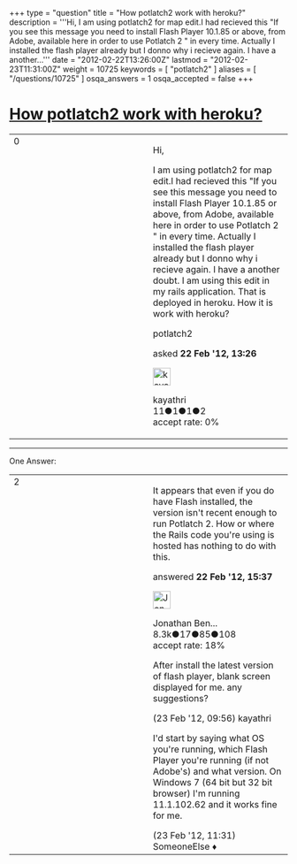 +++
type = "question"
title = "How potlatch2 work with heroku?"
description = '''Hi, I am using potlatch2 for map edit.I had recieved this &quot;If you see this message you need to install Flash Player 10.1.85 or above, from Adobe, available here in order to use Potlatch 2 &quot; in every time. Actually I installed the flash player already but I donno why i recieve again. I have a another...'''
date = "2012-02-22T13:26:00Z"
lastmod = "2012-02-23T11:31:00Z"
weight = 10725
keywords = [ "potlatch2" ]
aliases = [ "/questions/10725" ]
osqa_answers = 1
osqa_accepted = false
+++

<div class="headNormal">

# [How potlatch2 work with heroku?](/questions/10725/how-potlatch2-work-with-heroku)

</div>

<div id="main-body">

<div id="askform">

<table id="question-table" style="width:100%;">
<colgroup>
<col style="width: 50%" />
<col style="width: 50%" />
</colgroup>
<tbody>
<tr>
<td style="width: 30px; vertical-align: top"><div class="vote-buttons">
<span id="post-10725-upvote" class="ajax-command post-vote up" rel="nofollow" title="I like this post (click again to cancel)"> </span>
<div id="post-10725-score" class="post-score" title="current number of votes">
0
</div>
<span id="post-10725-downvote" class="ajax-command post-vote down" rel="nofollow" title="I dont like this post (click again to cancel)"> </span> <span id="favorite-mark" class="ajax-command favorite-mark" rel="nofollow" title="mark/unmark this question as favorite (click again to cancel)"> </span>
<div id="favorite-count" class="favorite-count">
&#10;</div>
</div></td>
<td><div id="item-right">
<div class="question-body">
<p>Hi,</p>
<p>I am using potlatch2 for map edit.I had recieved this "If you see this message you need to install Flash Player 10.1.85 or above, from Adobe, available here in order to use Potlatch 2 " in every time. Actually I installed the flash player already but I donno why i recieve again. I have a another doubt. I am using this edit in my rails application. That is deployed in heroku. How it is work with heroku?</p>
</div>
<div id="question-tags" class="tags-container tags">
<span class="post-tag tag-link-potlatch2" rel="tag" title="see questions tagged &#39;potlatch2&#39;">potlatch2</span>
</div>
<div id="question-controls" class="post-controls">
&#10;</div>
<div class="post-update-info-container">
<div class="post-update-info post-update-info-user">
<p>asked <strong>22 Feb '12, 13:26</strong></p>
<img src="https://secure.gravatar.com/avatar/5272b8d962ab2c2f7b1834129acc49cd?s=32&amp;d=identicon&amp;r=g" class="gravatar" width="32" height="32" alt="kayathri&#39;s gravatar image" />
<p><span>kayathri</span><br />
<span class="score" title="11 reputation points">11</span><span title="1 badges"><span class="badge1">●</span><span class="badgecount">1</span></span><span title="1 badges"><span class="silver">●</span><span class="badgecount">1</span></span><span title="2 badges"><span class="bronze">●</span><span class="badgecount">2</span></span><br />
<span class="accept_rate" title="Rate of the user&#39;s accepted answers">accept rate:</span> <span title="kayathri has no accepted answers">0%</span></p>
</div>
</div>
<div id="comments-container-10725" class="comments-container">
&#10;</div>
<div id="comment-tools-10725" class="comment-tools">
&#10;</div>
<div class="clear">
&#10;</div>
<div id="comment-10725-form-container" class="comment-form-container">
&#10;</div>
<div class="clear">
&#10;</div>
</div></td>
</tr>
</tbody>
</table>

------------------------------------------------------------------------

<div class="tabBar">

<span id="sort-top"></span>

<div class="headQuestions">

One Answer:

</div>

</div>

<span id="10735"></span>

<div id="answer-container-10735" class="answer">

<table style="width:100%;">
<colgroup>
<col style="width: 50%" />
<col style="width: 50%" />
</colgroup>
<tbody>
<tr>
<td style="width: 30px; vertical-align: top"><div class="vote-buttons">
<span id="post-10735-upvote" class="ajax-command post-vote up" rel="nofollow" title="I like this post (click again to cancel)"> </span>
<div id="post-10735-score" class="post-score" title="current number of votes">
2
</div>
<span id="post-10735-downvote" class="ajax-command post-vote down" rel="nofollow" title="I dont like this post (click again to cancel)"> </span>
</div></td>
<td><div class="item-right">
<div class="answer-body">
<p>It appears that even if you do have Flash installed, the version isn't recent enough to run Potlatch 2. How or where the Rails code you're using is hosted has nothing to do with this.</p>
</div>
<div class="answer-controls post-controls">
&#10;</div>
<div class="post-update-info-container">
<div class="post-update-info post-update-info-user">
<p>answered <strong>22 Feb '12, 15:37</strong></p>
<img src="https://secure.gravatar.com/avatar/9fe361843971cf8b23dc93517f00b996?s=32&amp;d=identicon&amp;r=g" class="gravatar" width="32" height="32" alt="Jonathan%20Bennett&#39;s gravatar image" />
<p><span>Jonathan Ben...</span><br />
<span class="score" title="8261 reputation points"><span>8.3k</span></span><span title="17 badges"><span class="badge1">●</span><span class="badgecount">17</span></span><span title="85 badges"><span class="silver">●</span><span class="badgecount">85</span></span><span title="108 badges"><span class="bronze">●</span><span class="badgecount">108</span></span><br />
<span class="accept_rate" title="Rate of the user&#39;s accepted answers">accept rate:</span> <span title="Jonathan Bennett has 21 accepted answers">18%</span></p>
</div>
</div>
<div id="comments-container-10735" class="comments-container">
<span id="10741"></span>
<div id="comment-10741" class="comment">
<div id="post-10741-score" class="comment-score">
&#10;</div>
<div class="comment-text">
<p>After install the latest version of flash player, blank screen displayed for me. any suggestions?</p>
</div>
<div id="comment-10741-info" class="comment-info">
<span class="comment-age">(23 Feb '12, 09:56)</span> <span class="comment-user userinfo">kayathri</span>
</div>
</div>
<span id="10742"></span>
<div id="comment-10742" class="comment">
<div id="post-10742-score" class="comment-score">
&#10;</div>
<div class="comment-text">
<p>I'd start by saying what OS you're running, which Flash Player you're running (if not Adobe's) and what version. On Windows 7 (64 bit but 32 bit browser) I'm running 11.1.102.62 and it works fine for me.</p>
</div>
<div id="comment-10742-info" class="comment-info">
<span class="comment-age">(23 Feb '12, 11:31)</span> <span class="comment-user userinfo">SomeoneElse ♦</span>
</div>
</div>
</div>
<div id="comment-tools-10735" class="comment-tools">
&#10;</div>
<div class="clear">
&#10;</div>
<div id="comment-10735-form-container" class="comment-form-container">
&#10;</div>
<div class="clear">
&#10;</div>
</div></td>
</tr>
</tbody>
</table>

</div>

<div class="paginator-container-left">

</div>

</div>

</div>

